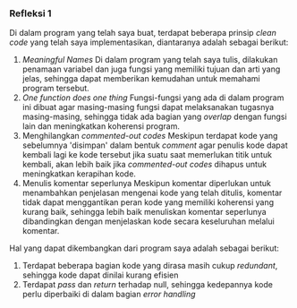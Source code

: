 ### Refleksi 1
Di dalam program yang telah saya buat, terdapat beberapa prinsip _clean code_ yang telah saya implementasikan, diantaranya adalah sebagai berikut:

1. _Meaningful Names_
   Di dalam program yang telah saya tulis, dilakukan penamaan variabel dan juga fungsi yang memiliki tujuan dan arti yang jelas, sehingga dapat memberikan kemudahan untuk memahami program tersebut.
2. _One function does one thing_
   Fungsi-fungsi yang ada di dalam program ini dibuat agar masing-masing fungsi dapat melaksanakan tugasnya masing-masing, sehingga tidak ada bagian yang _overlap_ dengan fungsi lain dan meningkatkan koherensi program.
3. Menghilangkan _commented-out codes_
   Meskipun terdapat kode yang sebelumnya 'disimpan' dalam bentuk _comment_ agar penulis kode dapat kembali lagi ke kode tersebut jika suatu saat memerlukan titik untuk kembali, akan lebih baik jika _commented-out codes_ dihapus untuk meningkatkan kerapihan kode.
4. Menulis komentar seperlunya
   Meskipun komentar diperlukan untuk menambahkan penjelasan mengenai kode yang telah ditulis, komentar tidak dapat menggantikan peran kode yang memiliki koherensi yang kurang baik, sehingga lebih baik menuliskan komentar seperlunya dibandingkan dengan menjelaskan kode secara keseluruhan melalui komentar.

Hal yang dapat dikembangkan dari program saya adalah sebagai berikut:
1. Terdapat beberapa bagian kode yang dirasa masih cukup _redundant_, sehingga kode dapat dinilai kurang efisien
2. Terdapat _pass_ dan _return_ terhadap null, sehingga kedepannya kode perlu diperbaiki di dalam bagian _error handling_
